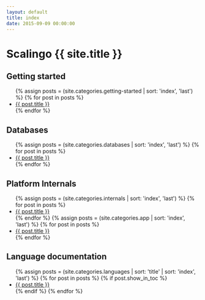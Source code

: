 ```yaml
---
layout: default
title: index
date: 2015-09-09 00:00:00
---
```


<h1>Scalingo {{ site.title }}</h1>
<div class='row'>
  <div class='col-xs-12 col-sm-6'>
    <!-- <div class='well'> -->
      <h2>Getting started</h2>
      <ul class='list-unstyled'>
      {% assign posts = (site.categories.getting-started | sort: 'index', 'last') %}
      {% for post in posts %}
        <li>
          <a href="{{ post.url }}">{{ post.title }}</a>
        </li>
      {% endfor %}
      </ul>
    <!-- </div> -->
  </div>
  <div class='col-xs-12 col-sm-6'>
    <!-- <div class='well'> -->
      <h2>Databases</h2>
      <ul class='list-unstyled'>
      {% assign posts = (site.categories.databases | sort: 'index', 'last') %}
      {% for post in posts %}
        <li>
          <a href="{{ post.url }}">{{ post.title }}</a>
        </li>
      {% endfor %}
      </ul>
    <!-- </div> -->
  </div>
</div>
<div class='row'>
  <div class='col-xs-12 col-sm-6'>
    <!-- <div class='well'> -->
      <h2>Platform Internals</h2>
      <ul class='list-unstyled'>
      {% assign posts = (site.categories.internals | sort: 'index', 'last') %}
      {% for post in posts %}
        <li>
          <a href="{{ post.url }}">{{ post.title }}</a>
        </li>
      {% endfor %}
      {% assign posts = (site.categories.app | sort: 'index', 'last') %}
      {% for post in posts %}
        <li>
          <a href="{{ post.url }}">{{ post.title }}</a>
        </li>
      {% endfor %}
      </ul>
    <!-- </div> -->
  </div>
  <div class='col-xs-12 col-sm-6'>
    <!-- <div class='well'> -->
      <h2>Language documentation</h2>
      <ul class='list-unstyled'>
      {% assign posts = (site.categories.languages | sort: 'title' | sort: 'index', 'last') %}
      {% for post in posts %}
        {% if post.show_in_toc %}
        <li>
          <a href="{{ post.url }}">{{ post.title }}</a>
        </li>
        {% endif %}
      {% endfor %}
      </ul>
    <!-- </div> -->
  </div>
</div>
